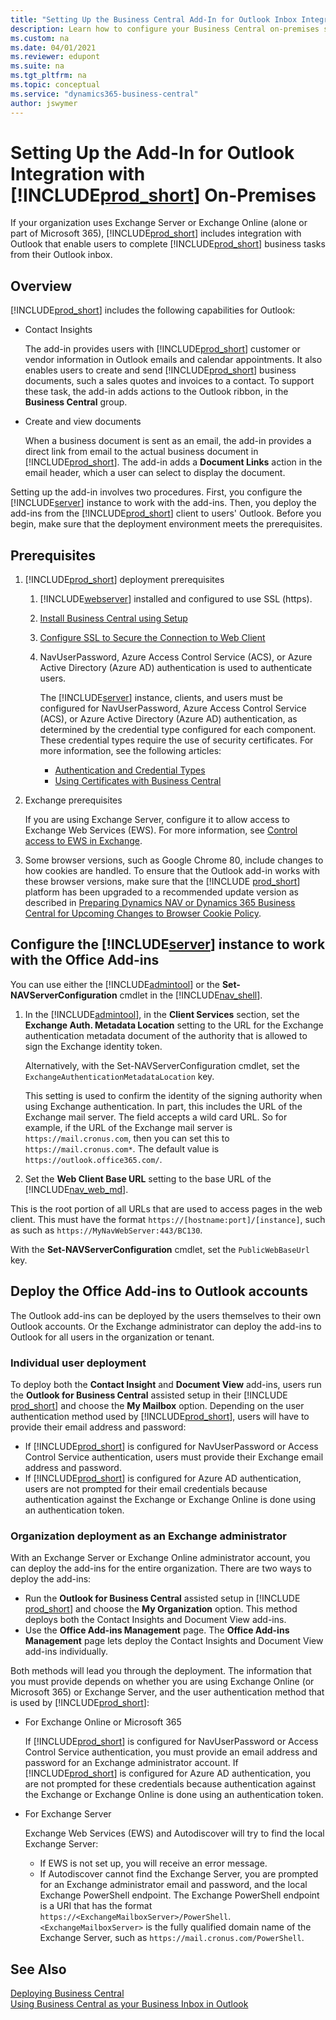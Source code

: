```yaml
---
title: "Setting Up the Business Central Add-In for Outlook Inbox Integration"
description: Learn how to configure your Business Central on-premises solution so that users can work with Business Central data in Outlook.
ms.custom: na
ms.date: 04/01/2021
ms.reviewer: edupont
ms.suite: na
ms.tgt_pltfrm: na
ms.topic: conceptual
ms.service: "dynamics365-business-central"
author: jswymer
---
```

# Setting Up the Add-In for Outlook Integration with [!INCLUDE[prod_short](../developer/includes/prod_short.md)] On-Premises

If your organization uses Exchange Server or Exchange Online (alone or part of Microsoft 365), [!INCLUDE[prod_short](../developer/includes/prod_short.md)] includes integration with Outlook that enable users to complete [!INCLUDE[prod_short](../developer/includes/prod_short.md)] business tasks from their Outlook inbox.  

## Overview

[!INCLUDE[prod_short](../developer/includes/prod_short.md)] includes the following capabilities for Outlook:

- Contact Insights

    The add-in provides users with [!INCLUDE[prod_short](../developer/includes/prod_short.md)] customer or vendor information in Outlook emails and calendar appointments. It also enables users to create and send [!INCLUDE[prod_short](../developer/includes/prod_short.md)] business documents, such a sales quotes and invoices to a contact. To support these task, the add-in adds actions to the Outlook ribbon, in the **Business Central** group.  

- Create and view documents

    When a business document is sent as an email, the add-in provides a direct link from email to the actual business document in [!INCLUDE[prod_short](../developer/includes/prod_short.md)]. The add-in adds a **Document Links** action in the email header, which a user can select to display the document.  

<!--    ![Office Add-ins for Outlook.](../media/OutlookAddinsCallouts.png "Office Add-ins for Outlook")-->

Setting up the add-in involves two procedures. First, you configure the [!INCLUDE[server](../developer/includes/server.md)] instance to work with the add-ins. Then, you deploy the add-ins from the [!INCLUDE[prod_short](../developer/includes/prod_short.md)] client to users' Outlook. Before you begin, make sure that the deployment environment meets the prerequisites.

## Prerequisites

1. [!INCLUDE[prod_short](../developer/includes/prod_short.md)] deployment prerequisites

    1. [!INCLUDE[webserver](../developer/includes/webserver.md)] installed and configured to use SSL (https).
    1. [Install Business Central using Setup](../deployment/install-using-setup.md)  
    1. [Configure SSL to Secure the Connection to Web Client](../deployment/configure-ssl-web-client-connection.md)
    1. NavUserPassword, Azure Access Control Service (ACS), or Azure Active Directory (Azure AD) authentication is used to authenticate users.  

        The [!INCLUDE[server](../developer/includes/server.md)] instance, clients, and users must be configured for NavUserPassword, Azure Access Control Service (ACS), or Azure Active Directory (Azure AD) authentication, as determined by the credential type configured for each component.  These credential types require the use of security certificates. For more information, see the following articles:

        - [Authentication and Credential Types](users-credential-types.md)  
        - [Using Certificates with Business Central](../deployment/implement-security-certificates-production-environment.md)
2. Exchange prerequisites

    If you are using Exchange Server, configure it to allow access to Exchange Web Services (EWS). For more information, see [Control access to EWS in Exchange](/exchange/client-developer/exchange-web-services/how-to-control-access-to-ews-in-exchange).  

3. Some browser versions, such as Google Chrome 80, include changes to how cookies are handled. To ensure that the Outlook add-in works with these browser versions, make sure that the [!INCLUDE [prod_short](../developer/includes/prod_short.md)] platform has been upgraded to a recommended update version as described in [Preparing Dynamics NAV or Dynamics 365 Business Central for Upcoming Changes to Browser Cookie Policy](../administration/prepare-for-cookie-samesite-policy.md).


## Configure the [!INCLUDE[server](../developer/includes/server.md)] instance to work with the Office Add-ins

You can use either the [!INCLUDE[admintool](../developer/includes/admintool.md)] or the **Set-NAVServerConfiguration** cmdlet in the [!INCLUDE[nav_shell](../developer/includes/nav_shell_md.md)].

1. In the [!INCLUDE[admintool](../developer/includes/admintool.md)], in the **Client Services** section, set the **Exchange Auth. Metadata Location** setting to the URL for the Exchange authentication metadata document of the authority that is allowed to sign the Exchange identity token.

    Alternatively, with the Set-NAVServerConfiguration cmdlet, set the ```ExchangeAuthenticationMetadataLocation``` key.

    This setting is used to confirm the identity of the signing authority when using Exchange authentication. In part, this includes the URL of the Exchange mail server. The field accepts a wild card URL. So for example, if the URL of the Exchange mail server is ```https://mail.cronus.com```, then you can set this to ```https://mail.cronus.com*```. The default value is ```https://outlook.office365.com/```.

2. Set the **Web Client Base URL** setting to the base URL of the [!INCLUDE[nav_web_md](../developer/includes/nav_web_md.md)].

 This is the root portion of all URLs that are used to access pages in the web client. This must have the format `https://[hostname:port]/[instance]`, such as such as `https://MyNavWebServer:443/BC130`.

 With the **Set-NAVServerConfiguration** cmdlet, set the ```PublicWebBaseUrl``` key.

## Deploy the Office Add-ins to Outlook accounts

The Outlook add-ins can be deployed by the users themselves to their own Outlook accounts. Or the Exchange administrator can deploy the add-ins to Outlook for all users in the organization or tenant.

### Individual user deployment

To deploy both the **Contact Insight** and **Document View** add-ins, users run the **Outlook for Business Central** assisted setup in their [!INCLUDE [prod_short](../developer/includes/prod_short.md)] and choose the **My Mailbox** option. Depending on the user authentication method used by [!INCLUDE[prod_short](../developer/includes/prod_short.md)], users will have to provide their email address and password:

- If [!INCLUDE[prod_short](../developer/includes/prod_short.md)] is configured for NavUserPassword or Access Control Service authentication, users must provide their Exchange email address and password.
- If [!INCLUDE[prod_short](../developer/includes/prod_short.md)] is configured for Azure AD authentication, users are not prompted for their email credentials because authentication against the Exchange or Exchange Online is done using an authentication token.

### Organization deployment as an Exchange administrator

With an Exchange Server or Exchange Online administrator account, you can deploy the add-ins for the entire organization. There are two ways to deploy the add-ins:

- Run the **Outlook for Business Central** assisted setup in [!INCLUDE [prod_short](../developer/includes/prod_short.md)] and choose the **My Organization** option. This method deploys both the Contact Insights and Document View add-ins.
- Use the **Office Add-ins Management** page. The **Office Add-ins Management** page lets deploy  the Contact Insights and Document View add-ins individually.

Both methods will lead you through the deployment. The information that you must provide depends on whether you are using Exchange Online (or Microsoft 365) or Exchange Server, and the user authentication method that is used by [!INCLUDE[prod_short](../developer/includes/prod_short.md)]:

- For Exchange Online or Microsoft 365

    If [!INCLUDE[prod_short](../developer/includes/prod_short.md)] is configured for NavUserPassword or Access Control Service authentication, you must provide an email address and password for an Exchange administrator account. If [!INCLUDE[prod_short](../developer/includes/prod_short.md)] is configured for Azure AD authentication, you are not prompted for these credentials because authentication against the Exchange or Exchange Online is done using an authentication token.

- For Exchange Server

  Exchange Web Services (EWS) and Autodiscover will try to find the local Exchange Server:

  - If EWS is not set up, you will receive an error message.
  - If Autodiscover cannot find the Exchange Server, you are prompted for an Exchange administrator email and password, and the local Exchange PowerShell endpoint. The Exchange PowerShell endpoint is a URI that has the format ```https://<ExchangeMailboxServer>/PowerShell```.  ```<ExchangeMailboxServer>``` is the fully qualified domain name of the Exchange Server, such as ```https://mail.cronus.com/PowerShell```.  

## See Also  

[Deploying Business Central](../deployment/deployment.md)  
[Using Business Central as your Business Inbox in Outlook](/dynamics365/business-central/admin-outlook?toc=/dynamics365/business-central/dev-itpro/toc.json)  
